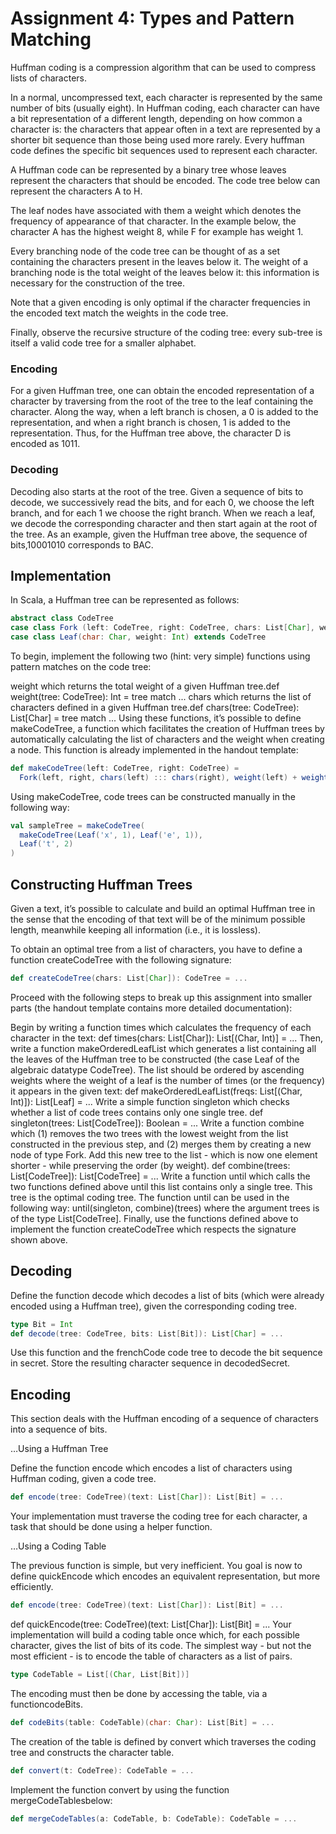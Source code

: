 # Assignment 4: Types and Pattern Matching

Huffman coding is a compression algorithm that can be used to compress lists of characters.

In a normal, uncompressed text, each character is represented by the same number of bits (usually eight). In Huffman coding, each character can have a bit representation of a different length, depending on how common a character is: the characters that appear often in a text are represented by a shorter bit sequence than those being used more rarely. Every huffman code defines the specific bit sequences used to represent each character.

A Huffman code can be represented by a binary tree whose leaves represent the characters that should be encoded. The code tree below can represent the characters A to H.

The leaf nodes have associated with them a weight which denotes the frequency of appearance of that character. In the example below, the character A has the highest weight 8, while F for example has weight 1.

Every branching node of the code tree can be thought of as a set containing the characters present in the leaves below it. The weight of a branching node is the total weight of the leaves below it: this information is necessary for the construction of the tree.

Note that a given encoding is only optimal if the character frequencies in the encoded text match the weights in the code tree.

Finally, observe the recursive structure of the coding tree: every sub-tree is itself a valid code tree for a smaller alphabet.

### Encoding

For a given Huffman tree, one can obtain the encoded representation of a character by traversing from the root of the tree to the leaf containing the character. Along the way, when a left branch is chosen, a 0 is added to the representation, and when a right branch is chosen, 1 is added to the representation. Thus, for the Huffman tree above, the character D is encoded as 1011.

### Decoding

Decoding also starts at the root of the tree. Given a sequence of bits to decode, we successively read the bits, and for each 0, we choose the left branch, and for each 1 we choose the right branch. When we reach a leaf, we decode the corresponding character and then start again at the root of the tree. As an example, given the Huffman tree above, the sequence of bits,10001010 corresponds to BAC.


## Implementation

In Scala, a Huffman tree can be represented as follows:

```scala
abstract class CodeTree
case class Fork (left: CodeTree, right: CodeTree, chars: List[Char], weight: Int) extends CodeTree
case class Leaf(char: Char, weight: Int) extends CodeTree
```
To begin, implement the following two (hint: very simple) functions using pattern matches on the code tree:

weight which returns the total weight of a given Huffman tree.def weight(tree: CodeTree): Int = tree match ...
chars which returns the list of characters defined in a given Huffman tree.def chars(tree: CodeTree): List[Char] = tree match ...
Using these functions, it’s possible to define makeCodeTree, a function which facilitates the creation of Huffman trees by automatically calculating the list of characters and the weight when creating a node. This function is already implemented in the handout template:

```scala
def makeCodeTree(left: CodeTree, right: CodeTree) =
  Fork(left, right, chars(left) ::: chars(right), weight(left) + weight(right))
```
Using makeCodeTree, code trees can be constructed manually in the following way:
```scala
val sampleTree = makeCodeTree(
  makeCodeTree(Leaf('x', 1), Leaf('e', 1)),
  Leaf('t', 2)
)
```

## Constructing Huffman Trees

Given a text, it’s possible to calculate and build an optimal Huffman tree in the sense that the encoding of that text will be of the minimum possible length, meanwhile keeping all information (i.e., it is lossless).

To obtain an optimal tree from a list of characters, you have to define a function createCodeTree with the following signature:

```scala
def createCodeTree(chars: List[Char]): CodeTree = ...
```

Proceed with the following steps to break up this assignment into smaller parts (the handout template contains more detailed documentation):

Begin by writing a function times which calculates the frequency of each character in the text: def times(chars: List[Char]): List[(Char, Int)] = ...
Then, write a function makeOrderedLeafList which generates a list containing all the leaves of the Huffman tree to be constructed (the case Leaf of the algebraic datatype CodeTree). The list should be ordered by ascending weights where the weight of a leaf is the number of times (or the frequency) it appears in the given text: def makeOrderedLeafList(freqs: List[(Char, Int)]): List[Leaf] = ...
Write a simple function singleton which checks whether a list of code trees contains only one single tree. def singleton(trees: List[CodeTree]): Boolean = ...
Write a function combine which (1) removes the two trees with the lowest weight from the list constructed in the previous step, and (2) merges them by creating a new node of type Fork. Add this new tree to the list - which is now one element shorter - while preserving the order (by weight). def combine(trees: List[CodeTree]): List[CodeTree] = ...
Write a function until which calls the two functions defined above until this list contains only a single tree. This tree is the optimal coding tree. The function until can be used in the following way: until(singleton, combine)(trees) where the argument trees is of the type List[CodeTree].
Finally, use the functions defined above to implement the function createCodeTree which respects the signature shown above.

## Decoding

Define the function decode which decodes a list of bits (which were already encoded using a Huffman tree), given the corresponding coding tree.

```scala
type Bit = Int
def decode(tree: CodeTree, bits: List[Bit]): List[Char] = ...
```
Use this function and the frenchCode code tree to decode the bit sequence in secret. Store the resulting character sequence in decodedSecret.


## Encoding

This section deals with the Huffman encoding of a sequence of characters into a sequence of bits.

…Using a Huffman Tree

Define the function encode which encodes a list of characters using Huffman coding, given a code tree.


```scala
def encode(tree: CodeTree)(text: List[Char]): List[Bit] = ...
```
Your implementation must traverse the coding tree for each character, a task that should be done using a helper function.

…Using a Coding Table

The previous function is simple, but very inefficient. You goal is now to define quickEncode which encodes an equivalent representation, but more efficiently.

```scala
def encode(tree: CodeTree)(text: List[Char]): List[Bit] = ...
```
def quickEncode(tree: CodeTree)(text: List[Char]): List[Bit] = ...
Your implementation will build a coding table once which, for each possible character, gives the list of bits of its code. The simplest way - but not the most efficient - is to encode the table of characters as a list of pairs.
```scala
type CodeTable = List[(Char, List[Bit])]
```

The encoding must then be done by accessing the table, via a functioncodeBits.
```scala
def codeBits(table: CodeTable)(char: Char): List[Bit] = ...
```

The creation of the table is defined by convert which traverses the coding tree and constructs the character table.
```scala
def convert(t: CodeTree): CodeTable = ...
```

Implement the function convert by using the function mergeCodeTablesbelow:
```scala
def mergeCodeTables(a: CodeTable, b: CodeTable): CodeTable = ...
```
